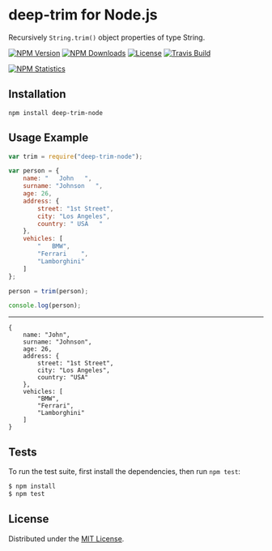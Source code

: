 # deep-trim for Node.js

Recursively `String.trim()` object properties of type String.

[![NPM Version][npm-image]][npm-url]
[![NPM Downloads][downloads-image]][downloads-url]
[![License][license]][license-url]
[![Travis Build][travis-image]][travis-url]

[![NPM Statistics][npm-statistics-image]][npm-url]

## Installation

`npm install deep-trim-node`

## Usage Example

```javascript
var trim = require("deep-trim-node");

var person = {
    name: "   John   ",
    surname: "Johnson   ",
    age: 26,
    address: {
        street: "1st Street",
        city: "Los Angeles",
        country: " USA   "
    },
    vehicles: [
        "   BMW",
        "Ferrari    ",
        "Lamborghini"
    ]
};

person = trim(person);

console.log(person);
```

***

```
{ 
    name: "John",
    surname: "Johnson",
    age: 26,
    address: { 
        street: "1st Street", 
        city: "Los Angeles", 
        country: "USA" 
    },
    vehicles: [
        "BMW",
        "Ferrari",
        "Lamborghini"
    ]
}
```

## Tests

To run the test suite, first install the dependencies, then run `npm test`:

```bash
$ npm install
$ npm test
```

## License

Distributed under the [MIT License](LICENSE).

[npm-image]: https://img.shields.io/npm/v/deep-trim-node.svg
[npm-url]: https://npmjs.org/package/deep-trim-node
[downloads-image]: https://img.shields.io/npm/dm/deep-trim-node.svg
[downloads-url]: https://npmjs.org/package/deep-trim-node
[license]: https://img.shields.io/npm/l/deep-trim-node.svg
[license-url]: https://github.com/AnatoliyGatt/deep-trim-node/blob/master/LICENSE
[travis-image]: https://img.shields.io/travis/AnatoliyGatt/deep-trim-node/master.svg
[travis-url]: https://travis-ci.org/AnatoliyGatt/deep-trim-node
[npm-statistics-image]: https://nodei.co/npm/deep-trim-node.png?downloads=true&downloadRank=true&stars=true